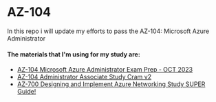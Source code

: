 # AZ-104

In this repo i will update my efforts to pass the AZ-104: Microsoft Azure Administrator

#### The materials that I'm using for my study are:
- [AZ-104 Microsoft Azure Administrator Exam Prep - OCT 2023](https://www.udemy.com/course/70533-azure/ )
- [AZ-104 Administrator Associate Study Cram v2](https://www.youtube.com/watch?v=0Knf9nub4-k )
- [AZ-700 Designing and Implement Azure Networking Study SUPER Guide!](https://www.youtube.com/watch?v=nVZYDhB_M64)
